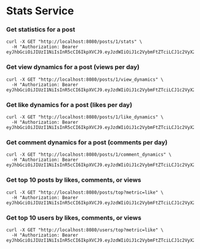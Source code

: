 # Stats Service

### Get statistics for a post

```
curl -X GET "http://localhost:8080/posts/1/stats" \
  -H "Authorization: Bearer eyJhbGciOiJIUzI1NiIsInR5cCI6IkpXVCJ9.eyJzdWIiOiJ1c2VybmFtZTciLCJ1c2VyX2lkIjoyLCJleHAiOjE3NDgxMDY2MTB9.xz6oQkSVy7XtK1pIJpE4F7CjyJFmktQBpYz28RY26Zo"
```

### Get view dynamics for a post (views per day)

```
curl -X GET "http://localhost:8080/posts/1/view_dynamics" \
  -H "Authorization: Bearer eyJhbGciOiJIUzI1NiIsInR5cCI6IkpXVCJ9.eyJzdWIiOiJ1c2VybmFtZTciLCJ1c2VyX2lkIjoyLCJleHAiOjE3NDgxMDY2MTB9.xz6oQkSVy7XtK1pIJpE4F7CjyJFmktQBpYz28RY26Zo"
```

### Get like dynamics for a post (likes per day)

```
curl -X GET "http://localhost:8080/posts/1/like_dynamics" \
  -H "Authorization: Bearer eyJhbGciOiJIUzI1NiIsInR5cCI6IkpXVCJ9.eyJzdWIiOiJ1c2VybmFtZTciLCJ1c2VyX2lkIjoyLCJleHAiOjE3NDgxMDY2MTB9.xz6oQkSVy7XtK1pIJpE4F7CjyJFmktQBpYz28RY26Zo"
```

### Get comment dynamics for a post (comments per day)

```
curl -X GET "http://localhost:8080/posts/1/comment_dynamics" \
  -H "Authorization: Bearer eyJhbGciOiJIUzI1NiIsInR5cCI6IkpXVCJ9.eyJzdWIiOiJ1c2VybmFtZTciLCJ1c2VyX2lkIjoyLCJleHAiOjE3NDgxMDY2MTB9.xz6oQkSVy7XtK1pIJpE4F7CjyJFmktQBpYz28RY26Zo"
```

### Get top 10 posts by likes, comments, or views

```
curl -X GET "http://localhost:8080/posts/top?metric=like" \
  -H "Authorization: Bearer eyJhbGciOiJIUzI1NiIsInR5cCI6IkpXVCJ9.eyJzdWIiOiJ1c2VybmFtZTciLCJ1c2VyX2lkIjoyLCJleHAiOjE3NDgxMDY2MTB9.xz6oQkSVy7XtK1pIJpE4F7CjyJFmktQBpYz28RY26Zo"
```

### Get top 10 users by likes, comments, or views

```
curl -X GET "http://localhost:8080/users/top?metric=like" \
  -H "Authorization: Bearer eyJhbGciOiJIUzI1NiIsInR5cCI6IkpXVCJ9.eyJzdWIiOiJ1c2VybmFtZTciLCJ1c2VyX2lkIjoyLCJleHAiOjE3NDgxMDY2MTB9.xz6oQkSVy7XtK1pIJpE4F7CjyJFmktQBpYz28RY26Zo"
```
